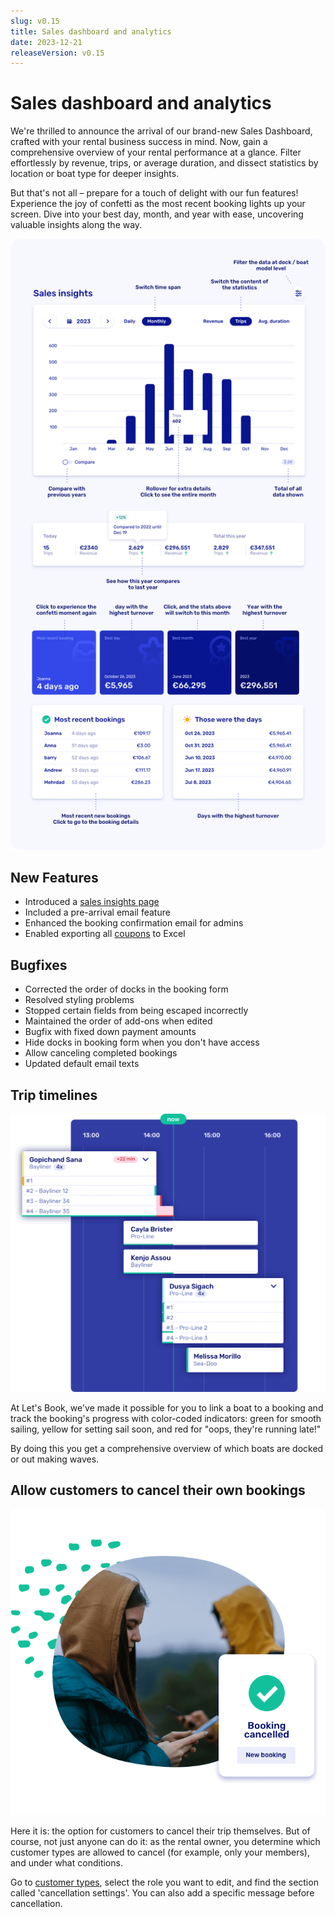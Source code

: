 ```yaml
---
slug: v0.15
title: Sales dashboard and analytics
date: 2023-12-21
releaseVersion: v0.15
---
```


# Sales dashboard and analytics

We're thrilled to announce the arrival of our brand-new Sales Dashboard, crafted with your rental business success in mind. Now, gain a comprehensive overview of your rental performance at a glance. Filter effortlessly by revenue, trips, or average duration, and dissect statistics by location or boat type for deeper insights.

But that's not all – prepare for a touch of delight with our fun features! Experience the joy of confetti as the most recent booking lights up your screen. Dive into your best day, month, and year with ease, uncovering valuable insights along the way.

![](./images/v0.15.sales_dashboard_rental_system.png)

## New Features

- Introduced a [sales insights page](https://dashboard.letsbook.app/sales)
- Included a pre-arrival email feature
- Enhanced the booking confirmation email for admins
- Enabled exporting all [coupons](https://dashboard.letsbook.app/coupons) to Excel

## Bugfixes

- Corrected the order of docks in the booking form
- Resolved styling problems
- Stopped certain fields from being escaped incorrectly
- Maintained the order of add-ons when edited
- Bugfix with fixed down payment amounts
- Hide docks in booking form when you don't have access
- Allow canceling completed bookings
- Updated default email texts

## Trip timelines

![](./images/v0.15-trip-timelines.webp)

At Let's Book, we've made it possible for you to link a boat to a booking and track the booking's progress with color-coded indicators: green for smooth sailing, yellow for setting sail soon, and red for "oops, they're running late!"

By doing this you get a comprehensive overview of which boats are docked or out making waves.

## Allow customers to cancel their own bookings

![](./images/v0.15-cancel_your_booking.webp)

Here it is: the option for customers to cancel their trip themselves. But of course, not just anyone can do it: as the rental owner, you determine which customer types are allowed to cancel (for example, only your members), and under what conditions.

Go to [customer types](https://dashboard.letsbook.app/customer-types), select the role you want to edit, and find the section called 'cancellation settings'. You can also add a specific message before cancellation.
